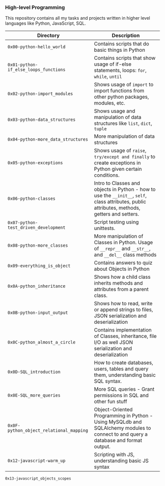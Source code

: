 ### High-level Programming

This repository contains all my tasks and projects written in higher level languages like Python, JavaScript, SQL.

Directory | Description
--- | ---
`0x00-python-hello_world` | Contains scripts that do basic things in Python
`0x01-python-if_else_loops_functions` | Contains scripts that show usage of if-else statements, loops: `for`, `while`, `until`
`0x02-python-import_modules` | Shows usage of `import` to import functions from other python packages, modules, etc.
`0x03-python-data_structures` | Shows usage and manipulation of data structures like `list`, `dict`, `tuple`
`0x04-python-more_data_structures` | More manipulation of data structures
`0x05-python-exceptions` | Shows usage of `raise`, `try/except and finally` to create exceptions in Python given certain conditions.
`0x06-python-classes` | Intro to Classes and objects in Python - how to use the `__init__`, `self`, class attributes, public attributes, methods, getters and setters.
`0x07-python-test_driven_development` | Script testing using unittests.
`0x08-python-more_classes` | More manipulation of Classes in Python. Usage of `__repr__` and `__str__`, and `__del__` class methods
`0x09-everything_is_object` | Contains answers to quiz about Objects in Python
`0x0A-python_inheritance` | Shows how a child class inherits methods and attributes from a parent class.
`0x0B-python-input_output` | Shows how to read, write or append strings to files, JSON serialization and deserialization
`0x0C-python_almost_a_circle` | Contains implementation of Classes, inheritance, file I/O as well JSON serialization and deserialization
`0x0D-SQL_introduction` | How to create databases, users, tables and query them, understanding basic SQL syntax.
`0x0E-SQL_more_queries` | More SQL queries - Grant permissions in SQL and other fun stuff
`0x0F-python_object_relational_mapping` | Object-Oriented Programming in Python - Using MySQLdb and SQLAlchemy modules to connect to and query a database and format output.
`0x12-javascript-warm_up` | Scripting with JS, understanding basic JS syntax
`0x13-javascript_objects_scopes`

